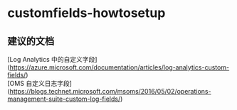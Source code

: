 
<properties
    pageTitle="customfields-howtosetup"
    description="与如何设置自定义字段相关的问题"
    service="microsoft.operationalinsights"
    resource="operationalinsightsaccounts"
    authors="adoylemsft"
    displayorder=""
    selfHelpType="generic"
    supportTopicIds="32536568"
    resourceTags=""
    productPesIds="15725"
    cloudEnvironments="public, Blackforest, Fairfax"
/>


# customfields-howtosetup


## **建议的文档**
[Log Analytics 中的自定义字段] (https://azure.microsoft.com/documentation/articles/log-analytics-custom-fields/) <br>
[OMS 自定义日志字段] (https://blogs.technet.microsoft.com/msoms/2016/05/02/operations-management-suite-custom-log-fields/)


<!--HONumber=Oct16_HO5-->


